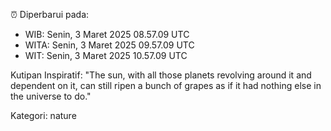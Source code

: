 ⏰ Diperbarui pada:
- WIB: Senin, 3 Maret 2025 08.57.09 UTC
- WITA: Senin, 3 Maret 2025 09.57.09 UTC
- WIT: Senin, 3 Maret 2025 10.57.09 UTC

Kutipan Inspiratif:
"The sun, with all those planets revolving around it and dependent on it, can still ripen a bunch of grapes as if it had nothing else in the universe to do."


Kategori: nature

